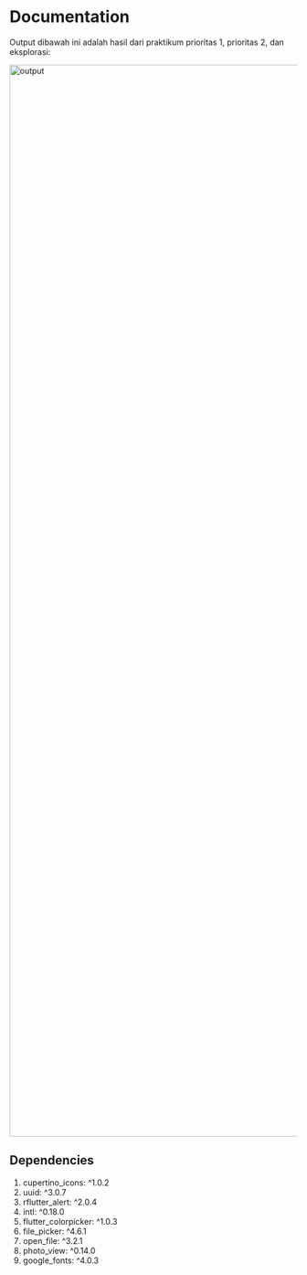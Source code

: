 # Documentation

Output dibawah ini adalah hasil dari praktikum prioritas 1, prioritas 2, dan eksplorasi:

<img width="1875" alt="output" src="https://user-images.githubusercontent.com/74108522/227450210-567ed50d-323c-42aa-874f-99954cd7a51b.png">

## Dependencies

1. cupertino_icons: ^1.0.2
2. uuid: ^3.0.7
3. rflutter_alert: ^2.0.4
4. intl: ^0.18.0
5. flutter_colorpicker: ^1.0.3
6. file_picker: ^4.6.1
7. open_file: ^3.2.1
8. photo_view: ^0.14.0
9. google_fonts: ^4.0.3
